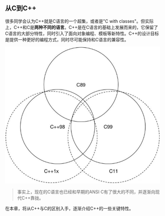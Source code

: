 ## 从C到C++

很多同学会认为C++就是C语言的一个超集，或者是"C with classes"。但实际上，C++和C是**两种不同的语言**。C++是在C语言的基础上发展而来的，它保留了C语言的大部分特性，同时引入了面向对象编程、模板等新特性。C++的设计目标是提供一种更好的编程方式，同时尽可能保持和C语言的兼容性。

![](./imgs/cmp_c_cpp.jpg)

> 事实上，现在的C语言也已经和早期的ANSI C有了很大的不同，并逐渐向现代C++靠拢。

在本章，将从C++与C的区别入手，逐渐介绍C++的一些关键特性。